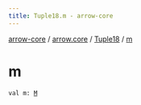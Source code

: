 ```yaml
---
title: Tuple18.m - arrow-core
---
```


[arrow-core](../../index.html) / [arrow.core](../index.html) / [Tuple18](index.html) / [m](./m.html)

# m

`val m: `[`M`](index.html#M)